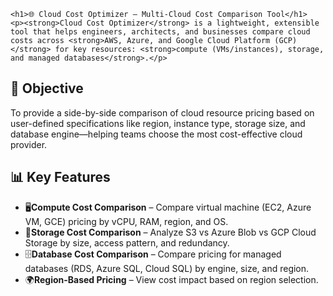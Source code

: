 
    <h1>🌐 Cloud Cost Optimizer – Multi-Cloud Cost Comparison Tool</h1>
    <p><strong>Cloud Cost Optimizer</strong> is a lightweight, extensible tool that helps engineers, architects, and businesses compare cloud costs across <strong>AWS, Azure, and Google Cloud Platform (GCP)</strong> for key resources: <strong>compute (VMs/instances), storage, and managed databases</strong>.</p>
  </div>

  <div class="section">
    <h2>🎯 Objective</h2>
    <p>To provide a side-by-side comparison of cloud resource pricing based on user-defined specifications like region, instance type, storage size, and database engine—helping teams choose the most cost-effective cloud provider.</p>
  </div>

  <div class="section">
    <h2>📊 Key Features</h2>
    <ul>
      <li><span class="emoji">🖥️</span><strong>Compute Cost Comparison</strong> – Compare virtual machine (EC2, Azure VM, GCE) pricing by vCPU, RAM, region, and OS.</li>
      <li><span class="emoji">💾</span><strong>Storage Cost Comparison</strong> – Analyze S3 vs Azure Blob vs GCP Cloud Storage by size, access pattern, and redundancy.</li>
      <li><span class="emoji">🗄️</span><strong>Database Cost Comparison</strong> – Compare pricing for managed databases (RDS, Azure SQL, Cloud SQL) by engine, size, and region.</li>
      <li><span class="emoji">🌍</span><strong>Region-Based Pricing</strong> – View cost impact based on region selection.</li>
    </ul>
  </div>

</body>
</html>
